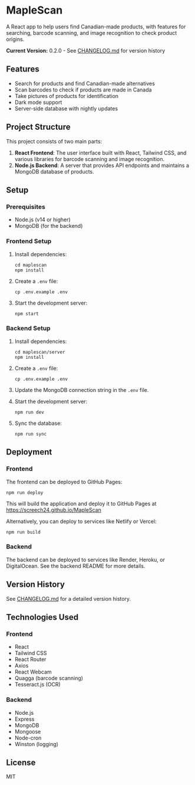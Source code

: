 # MapleScan

A React app to help users find Canadian-made products, with features for searching, barcode scanning, and image recognition to check product origins.

**Current Version:** 0.2.0 - See [CHANGELOG.md](CHANGELOG.md) for version history

## Features

- Search for products and find Canadian-made alternatives
- Scan barcodes to check if products are made in Canada
- Take pictures of products for identification
- Dark mode support
- Server-side database with nightly updates

## Project Structure

This project consists of two main parts:

1. **React Frontend**: The user interface built with React, Tailwind CSS, and various libraries for barcode scanning and image recognition.
2. **Node.js Backend**: A server that provides API endpoints and maintains a MongoDB database of products.

## Setup

### Prerequisites

- Node.js (v14 or higher)
- MongoDB (for the backend)

### Frontend Setup

1. Install dependencies:
   ```
   cd maplescan
   npm install
   ```

2. Create a `.env` file:
   ```
   cp .env.example .env
   ```

3. Start the development server:
   ```
   npm start
   ```

### Backend Setup

1. Install dependencies:
   ```
   cd maplescan/server
   npm install
   ```

2. Create a `.env` file:
   ```
   cp .env.example .env
   ```

3. Update the MongoDB connection string in the `.env` file.

4. Start the development server:
   ```
   npm run dev
   ```

5. Sync the database:
   ```
   npm run sync
   ```

## Deployment

### Frontend

The frontend can be deployed to GitHub Pages:

```
npm run deploy
```

This will build the application and deploy it to GitHub Pages at https://screech24.github.io/MapleScan

Alternatively, you can deploy to services like Netlify or Vercel:

```
npm run build
```

### Backend

The backend can be deployed to services like Render, Heroku, or DigitalOcean. See the backend README for more details.

## Version History

See [CHANGELOG.md](CHANGELOG.md) for a detailed version history.

## Technologies Used

### Frontend
- React
- Tailwind CSS
- React Router
- Axios
- React Webcam
- Quagga (barcode scanning)
- Tesseract.js (OCR)

### Backend
- Node.js
- Express
- MongoDB
- Mongoose
- Node-cron
- Winston (logging)

## License

MIT
